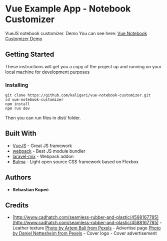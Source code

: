 # Vue Example App - Notebook Customizer

VueJS notebook customizer. Demo You can see here: [Vue Notebook Customizer Demo](http://kaligari.ki.usermd.net/vue-notebook-customizer/)

## Getting Started

These instructions will get you a copy of the project up and running on your local machine for development purposes

### Installing

```
git clone https://github.com/kaligari/vue-notebook-customizer.git
cd vue-notebook-customizer
npm install
npm run dev
```

Then you can run files in dist/ folder.

## Built With

* [VueJS](https://vuejs.org/) - Great JS framework
* [webpack](https://webpack.js.org/) - Best JS module bundler
* [laravel-mix](https://github.com/JeffreyWay/laravel-mix) - Webpack addon
* [Bulma](https://bulma.io) - Light open source CSS framework based on Flexbox

## Authors

* **Sebastian Kopeć**

## Credits

* [http://www.cadhatch.com/seamless-rubber-and-plastic/4588167785](http://www.cadhatch.com/seamless-rubber-and-plastic/4588167785) - Leather texture
[Photo by Artem Bali from Pexels](https://www.pexels.com/photo/man-wearing-pink-polo-shirt-with-text-overlay-1114376/) - Advertise page
[Photo by Daniel Nettesheim from Pexels](https://www.pexels.com/photo/white-and-blue-route-66-logo-1162361/) - Cover logo
[](https://www.pexels.com/photo/advertisement-advertising-bright-business-439857/) - Cover advertisement
